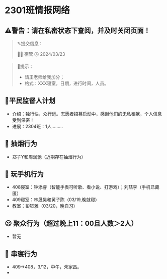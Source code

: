 # 2301班情报网络
## ⚠️警告：请在私密状态下查阅，并及时关闭页面！
> ✎提交信息：
> 
>👨‍💻 宿管  🕓 2024/03/23

> 🚀提示：
> 
> - 请王老师给我加分；
> - 格式：XXX寝室，日期，进行时间，人员。

## 👏平民监督人计划
- 介绍：独行快，众行远。志愿者招募启动中，感谢他们的无私奉献，个人信息受到保密！
- 进展：2304班：1人………

## 🚬 抽烟行为
- 郑子Y和周润驰（近期存在抽烟行为）

## 📱 玩手机行为
- 408寝室：钟添睿（智能手表可听歌、看小说、打游戏）；刘喆李（手机已藏匿）
- 409寝室：林晟昊和黄子陈（03/19,晚就寝）
- 教室：彭钰雅（03/20，晚自习）

## ☹ 聚众行为（超过晚上11：00且人数＞2人）
- 暂无

## 🚪 串寝行为
- 409→408，3/12，中午，朱家昌。
- 



